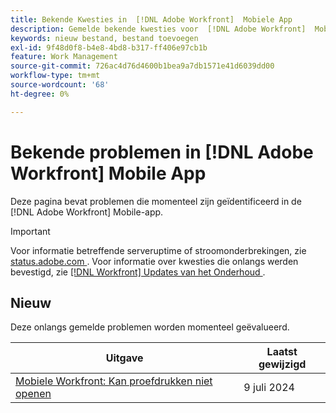 ```yaml
---
title: Bekende Kwesties in  [!DNL Adobe Workfront]  Mobiele App
description: Gemelde bekende kwesties voor  [!DNL Adobe Workfront]  Mobiele App
keywords: nieuw bestand, bestand toevoegen
exl-id: 9f48d0f8-b4e8-4bd8-b317-ff406e97cb1b
feature: Work Management
source-git-commit: 726ac4d76d4600b1bea9a7db1571e41d6039dd00
workflow-type: tm+mt
source-wordcount: '68'
ht-degree: 0%

---
```


# Bekende problemen in [!DNL Adobe Workfront] Mobile App

Deze pagina bevat problemen die momenteel zijn geïdentificeerd in de [!DNL Adobe Workfront] Mobile-app.

>[!IMPORTANT]
>
>Voor informatie betreffende serveruptime of stroomonderbrekingen, zie [ status.adobe.com ](https://status.adobe.com). Voor informatie over kwesties die onlangs werden bevestigd, zie [[!DNL Workfront]  Updates van het Onderhoud ](../maintenance/current-updates.md).

<!--**There are currently no known issues for [!DNL Workfront Mobile]**



## Current Issues

|Issue  |Last Modified   | 
|---|---|
|Issue text  | YYYY/MM/DD  | 

-->

## Nieuw

Deze onlangs gemelde problemen worden momenteel geëvalueerd.

| **Uitgave** | **Laatst gewijzigd** |
| -----------------------------------------------------------------| ----------------- |
| [ Mobiele Workfront: Kan proefdrukken niet openen ](known-issues-workfront/wf-mobile-proofs-not-open.md) | 9 juli 2024 |
